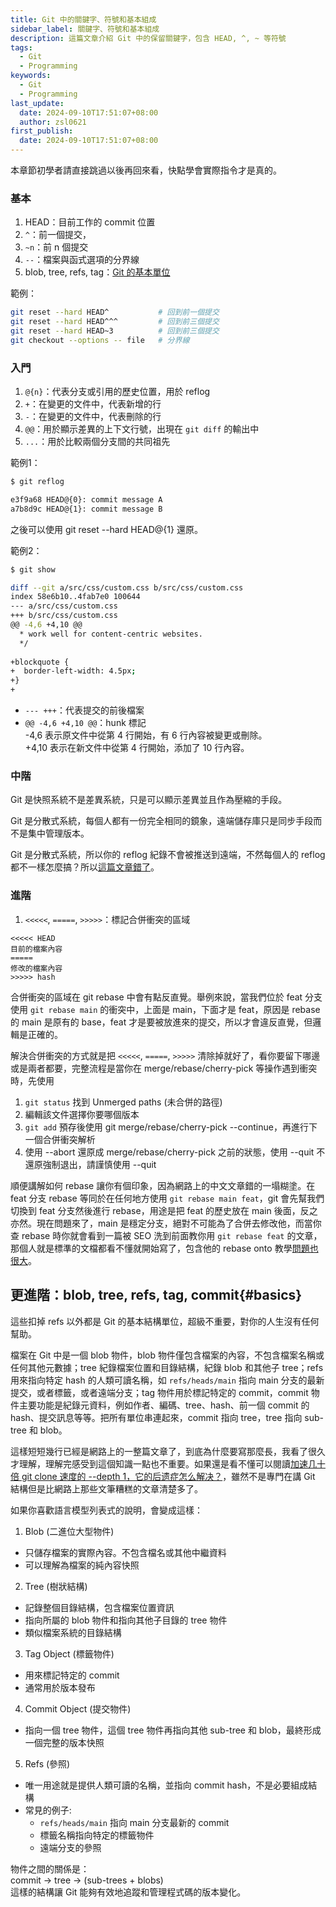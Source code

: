 ```yaml
---
title: Git 中的關鍵字、符號和基本組成
sidebar_label: 關鍵字、符號和基本組成
description: 這篇文章介紹 Git 中的保留關鍵字，包含 HEAD, ^, ~ 等符號
tags:
  - Git
  - Programming
keywords:
  - Git
  - Programming
last_update:
  date: 2024-09-10T17:51:07+08:00
  author: zsl0621
first_publish:
  date: 2024-09-10T17:51:07+08:00
---
```


本章節初學者請直接跳過以後再回來看，快點學會實際指令才是真的。

### 基本

1. HEAD：目前工作的 commit 位置
2. `^`：前一個提交，
3. `~n`：前 n 個提交
4. `--`：檔案與函式選項的分界線
5. blob, tree, refs, tag：[Git 的基本單位](#basics)

範例：

```sh
git reset --hard HEAD^           # 回到前一個提交
git reset --hard HEAD^^^         # 回到前三個提交
git reset --hard HEAD~3          # 回到前三個提交
git checkout --options -- file   # 分界線
```

### 入門

1. `@{n}`：代表分支或引用的歷史位置，用於 reflog
2. `+`：在變更的文件中，代表新增的行
3. `-`：在變更的文件中，代表刪除的行
4. `@@`：用於顯示差異的上下文行號，出現在 `git diff` 的輸出中
5. `...`：用於比較兩個分支間的共同祖先

範例1：

```sh
$ git reflog

e3f9a68 HEAD@{0}: commit message A
a7b8d9c HEAD@{1}: commit message B
```

之後可以使用 git reset --hard HEAD@{1} 還原。

範例2：

```sh
$ git show

diff --git a/src/css/custom.css b/src/css/custom.css
index 58e6b10..4fab7e0 100644
--- a/src/css/custom.css
+++ b/src/css/custom.css
@@ -4,6 +4,10 @@
  * work well for content-centric websites.
  */
 
+blockquote {
+  border-left-width: 4.5px; 
+}
+
```

- `--- +++`：代表提交的前後檔案  
- `@@ -4,6 +4,10 @@`：hunk 標記  
-4,6 表示原文件中從第 4 行開始，有 6 行內容被變更或刪除。  
+4,10 表示在新文件中從第 4 行開始，添加了 10 行內容。  

### 中階

Git 是快照系統不是差異系統，只是可以顯示差異並且作為壓縮的手段。

Git 是分散式系統，每個人都有一份完全相同的鏡象，遠端儲存庫只是同步手段而不是集中管理版本。

Git 是分散式系統，所以你的 reflog 紀錄不會被推送到遠端，不然每個人的 reflog 都不一樣怎麼搞？所以[這篇文章錯了](https://gitbook.tw/chapters/faq/remove-files-from-git)。

### 進階

1. `<<<<<`, `=====`, `>>>>>`：標記合併衝突的區域

```git
<<<<< HEAD
目前的檔案內容
=====
修改的檔案內容
>>>>> hash
```

合併衝突的區域在 git rebase 中會有點反直覺。舉例來說，當我們位於 feat 分支使用 `git rebase main` 的衝突中，上面是 main，下面才是 feat，原因是 rebase 的 main 是原有的 base，feat 才是要被放進來的提交，所以才會違反直覺，但邏輯是正確的。

解決合併衝突的方式就是把 `<<<<<`, `=====`, `>>>>>` 清除掉就好了，看你要留下哪邊或是兩者都要，完整流程是當你在 merge/rebase/cherry-pick 等操作遇到衝突時，先使用

1. `git status` 找到 Unmerged paths (未合併的路徑)
2. 編輯該文件選擇你要哪個版本
3. `git add` 預存後使用 git merge/rebase/cherry-pick --continue，再進行下一個合併衝突解析
4. 使用 --abort 還原成 merge/rebase/cherry-pick 之前的狀態，使用 --quit 不還原強制退出，請謹慎使用 --quit

順便講解如何 rebase 讓你有個印象，因為網路上的中文文章錯的一塌糊塗。在 feat 分支 rebase 等同於在任何地方使用 `git rebase main feat`，git 會先幫我們切換到 feat 分支然後進行 rebase，用途是把 feat 的歷史放在 main 後面，反之亦然。現在問題來了，main 是穩定分支，絕對不可能為了合併去修改他，而當你查 rebase 時你就會看到一篇被 SEO 洗到前面教你用 `git rebase feat` 的文章，那個人就是標準的文檔都看不懂就開始寫了，包含他的 rebase onto 教學[問題也很大](../advance/rebase-onto#結語)。

## 更進階：blob, tree, refs, tag, commit{#basics}

這些扣掉 refs 以外都是 Git 的基本結構單位，超級不重要，對你的人生沒有任何幫助。

檔案在 Git 中是一個 blob 物件，blob 物件僅包含檔案的內容，不包含檔案名稱或任何其他元數據；tree 紀錄檔案位置和目錄結構，紀錄 blob 和其他子 tree；refs 用來指向特定 hash 的人類可讀名稱，如 `refs/heads/main` 指向 main 分支的最新提交，或者標籤，或者遠端分支；tag 物件用於標記特定的 commit，commit 物件主要功能是紀錄元資料，例如作者、編碼、tree、hash、前一個 commit 的 hash、提交訊息等等。把所有單位串連起來，commit 指向 tree，tree 指向 sub-tree 和 blob。

這樣短短幾行已經是網路上的一整篇文章了，到底為什麼要寫那麼長，我看了很久才理解，理解完感受到這個知識一點也不重要。如果還是看不懂可以閱讀[加速几十倍 git clone 速度的 --depth 1，它的后遗症怎么解决？](https://blog.csdn.net/qiwoo_weekly/article/details/128710769)，雖然不是專門在講 Git 結構但是比網路上那些文筆糟糕的文章清楚多了。

如果你喜歡語言模型列表式的說明，會變成這樣：

1. Blob (二進位大型物件)

- 只儲存檔案的實際內容。不包含檔名或其他中繼資料
- 可以理解為檔案的純內容快照

2. Tree (樹狀結構)

- 記錄整個目錄結構，包含檔案位置資訊
- 指向所屬的 blob 物件和指向其他子目錄的 tree 物件
- 類似檔案系統的目錄結構

3. Tag Object (標籤物件)

- 用來標記特定的 commit
- 通常用於版本發布

4. Commit Object (提交物件)

- 指向一個 tree 物件，這個 tree 物件再指向其他 sub-tree 和 blob，最終形成一個完整的版本快照

5. Refs (參照)

- 唯一用途就是提供人類可讀的名稱，並指向 commit hash，不是必要組成結構
- 常見的例子:
  - `refs/heads/main` 指向 main 分支最新的 commit
  - 標籤名稱指向特定的標籤物件
  - 遠端分支的參照

物件之間的關係是：  
commit → tree → (sub-trees + blobs)  
這樣的結構讓 Git 能夠有效地追蹤和管理程式碼的版本變化。
